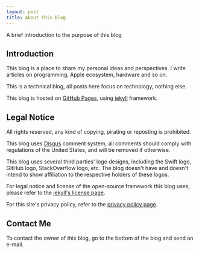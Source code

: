 ```yaml
---
layout: post
title: About This Blog
---
```


A brief introduction to the purpose of this blog

## Introduction
This blog is a place to share my personal ideas and perspectives. I write articles on programming, Apple ecosystem, hardware and so on.

This is a technical blog, all posts here focus on technology, nothing else.

This blog is hosted on [GitHub Pages](https://pages.github.com/), using [jekyll](https://github.com/barryclark/jekyll-now) framework.



## Legal Notice
All rights reserved, any kind of copying, pirating or reposting is prohibited.

This blog uses [Disqus](https://disqus.com/) comment system, all comments should comply with regulations of the United States, and will be removed if otherwise.

This blog uses several third parties' logo designs, including the Swift logo, GitHub logo, StackOverflow logo, etc. The blog doesn't have and doesn't intend to show affiliation to the respective holders of these logos.

For legal notice and license of the open-source framework this blog uses, please refer to the [jekyll's license page](https://github.com/barryclark/jekyll-now/blob/master/LICENSE).

For this site's privacy policy, refer to the [privacy policy page](https://lincoln-zhou.github.io/privacy).



## Contact Me
To contact the owner of this blog, go to the bottom of the blog and send an e-mail.



